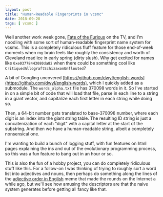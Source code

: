 ```yaml
---
layout: post
title: "Human-Readable Fingerprints in vcsmc"
date: 2018-09-28
tags: [ vcsmc ]
---
```


Well another work week gone,
[Fate of the Furious](https://en.wikipedia.org/wiki/The_Fate_of_the_Furious) on
the TV, and I'm noodling with some sort of human-readable fingerprint name
system for vcsmc. This is a completely ridiculous fluff feature for those
end-of-week moments when my brain feels like roughly the consistency and worth of
Cleveland road ice in early spring (dirty slush). Why get excited for names like
`0xe03778443080da82` when there could be something cool like
`CritiquedAllograftSchizaxonUnflouted`?

A bit of Googling uncovered
[https://github.com/dwyl/english-words](https://github.com/dwyl/english-words),
which I quickly added as a submodule. The `words_alpha.txt` file has 370098
words in it. So I've started in on a simple bit of code that will load that
file, parse in each line to a string in a giant vector, and capitalize each
first letter in each string while doing so.

Then, a 64-bit number gets translated to base-370098 number, where each digit
is an index into the giant string table. The resulting ID string is just a
concatenization of each "digit" with a capital letter at the start of the
substring. And then we have a human-readable string, albeit a completely
nonsensical one.

I'm wanting to build a bunch of logging stuff, with fun features on html pages
explaining the ins and out of the evolutionary programming process, so this
was a fun feature to bang out in an hour or so.

This is also the fun of a hobby project, you can do completely ridiculous stuff
like this. For a follow-on I was thinking of trying to roughly sort a word
list into adjectives and nouns, then perhaps do something along the lines
of the
[adjective order in English](https://dictionary.cambridge.org/us/grammar/british-grammar/about-adjectives-and-adverbs/adjectives-order)
meme that made the rounds on the Internet a while ago, but we'll see how amusing
the descriptors are that the naive system generates before getting all fancy
like that.
